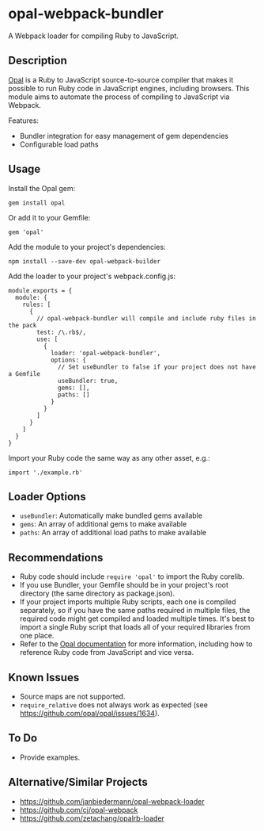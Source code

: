 # opal-webpack-bundler

A Webpack loader for compiling Ruby to JavaScript.

## Description

[Opal](https://github.com/opal/opal) is a Ruby to JavaScript source-to-source compiler that makes it possible to run Ruby code in JavaScript engines, including browsers.
This module aims to automate the process of compiling to JavaScript via Webpack.

Features:

* Bundler integration for easy management of gem dependencies
* Configurable load paths

## Usage

Install the Opal gem:

```
gem install opal
```

Or add it to your Gemfile:

```
gem 'opal'
```

Add the module to your project's dependencies:

```
npm install --save-dev opal-webpack-builder
```

Add the loader to your project's webpack.config.js:

```
module.exports = {
  module: {
    rules: [
      {
        // opal-webpack-bundler will compile and include ruby files in the pack
        test: /\.rb$/,
        use: [
          {
            loader: 'opal-webpack-bundler',
            options: {
              // Set useBundler to false if your project does not have a Gemfile
              useBundler: true,
              gems: [],
              paths: []
            }
          }
        ]
      }
    ]
  }
}
```

Import your Ruby code the same way as any other asset, e.g.:

```
import './example.rb'
```

## Loader Options

* `useBundler`: Automatically make bundled gems available
* `gems`: An array of additional gems to make available
* `paths`: An array of additional load paths to make available

## Recommendations

* Ruby code should include `require 'opal'` to import the Ruby corelib.
* If you use Bundler, your Gemfile should be in your project's root directory (the same directory as package.json).
* If your project imports multiple Ruby scripts, each one is compiled separately, so if you have the same paths required in multiple files, the required code might get compiled and
  loaded multiple times. It's best to import a single Ruby script that loads all of your required libraries from one place.
* Refer to the [Opal documentation](http://opalrb.com/docs/) for more information, including how to reference Ruby code from JavaScript and vice versa.

## Known Issues

* Source maps are not supported.
* `require_relative` does not always work as expected (see https://github.com/opal/opal/issues/1634).

## To Do

* Provide examples.

## Alternative/Similar Projects

* https://github.com/janbiedermann/opal-webpack-loader
* https://github.com/cj/opal-webpack
* https://github.com/zetachang/opalrb-loader
